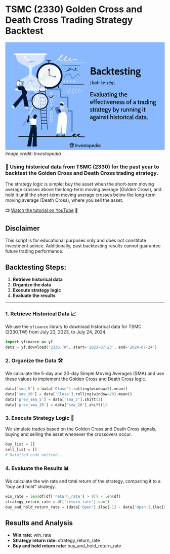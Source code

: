 # TSMC (2330) Golden Cross and Death Cross Trading Strategy Backtest

![Backtesting](Backtesting.png)
_Image credit: Investopedia_

### 🎯 Using historical data from TSMC (2330) for the past year to backtest the Golden Cross and Death Cross trading strategy.

The strategy logic is simple: buy the asset when the short-term moving average crosses above the long-term moving average (Golden Cross), and hold it until the short-term moving average crosses below the long-term moving average (Death Cross), where you sell the asset.

📺 [Watch the tutorial on YouTube](https://youtu.be/R8N3dSC8iM8) 🎥

## Disclaimer

This script is for educational purposes only and does not constitute investment advice. Additionally, past backtesting results cannot guarantee future trading performance.

## Backtesting Steps:

1. **Retrieve historical data**
2. **Organize the data**
3. **Execute strategy logic**
4. **Evaluate the results**

---

### 1. Retrieve Historical Data 📈

We use the `yfinance` library to download historical data for TSMC (2330.TW) from July 23, 2023, to July 24, 2024.

```python
import yfinance as yf
data = yf.download('2330.TW', start='2023-07-23', end='2024-07-24')
```

### 2. Organize the Data 🛠️

We calculate the 5-day and 20-day Simple Moving Averages (SMA) and use these values to implement the Golden Cross and Death Cross logic.

```python
data['sma_5'] = data['Close'].rolling(window=5).mean()
data['sma_20'] = data['Close'].rolling(window=20).mean()
data['prev_sma_5'] = data['sma_5'].shift(1)
data['prev_sma_20'] = data['sma_20'].shift(1)
```

### 3. Execute Strategy Logic 🚀

We simulate trades based on the Golden Cross and Death Cross signals, buying and selling the asset whenever the crossovers occur.

```python
buy_list = []
sell_list = []
# Detailed code omitted...
```

### 4. Evaluate the Results 📊

We calculate the win rate and total return of the strategy, comparing it to a “buy and hold” strategy.

```python
win_rate = len(df[df['return_rate'] > 0]) / len(df)
strategy_return_rate = df['return_rate'].sum()
buy_and_hold_return_rate = (data['Open'].iloc[-1] - data['Open'].iloc[0]) / data['Open'].iloc[0]
```

## Results and Analysis

- **Win rate:** win_rate
- **Strategy return rate:** strategy_return_rate
- **Buy and hold return rate:** buy_and_hold_return_rate
